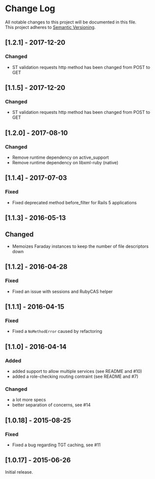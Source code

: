 # Change Log
All notable changes to this project will be documented in this file.  
This project adheres to [Semantic Versioning](http://semver.org/).

## [1.2.1] - 2017-12-20
### Changed
- ST validation requests http method has been changed from POST to GET

## [1.1.5] - 2017-12-20
### Changed
- ST validation requests http method has been changed from POST to GET

## [1.2.0] - 2017-08-10
### Changed
- Remove runtime dependency on active_support
- Remove runtime dependency on libxml-ruby (native)

## [1.1.4] - 2017-07-03
### Fixed
- Fixed deprecated method before_filter for Rails 5 applications

## [1.1.3] - 2016-05-13
## Changed
- Memoizes Faraday instances to keep the number of file descriptors down

## [1.1.2] - 2016-04-28
### Fixed
- Fixed an issue with sessions and RubyCAS helper

## [1.1.1] - 2016-04-15
### Fixed
- Fixed a `NoMethodError` caused by refactoring

## [1.1.0] - 2016-04-14
### Added
- added support to allow multiple services (see README and #10)
- added a role-checking routing contraint (see README and #7)

### Changed
- a lot more specs
- better separation of concerns, see #14

## [1.0.18] - 2015-08-25
### Fixed
- Fixed a bug regarding TGT caching, see #11

## [1.0.17] - 2015-06-26

Initial release.
